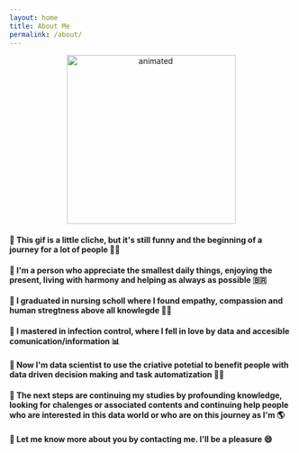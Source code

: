 ```yaml
---
layout: home
title: About Me
permalink: /about/
---
```


<p align=center> 
  <img src="https://media4.giphy.com/media/MeJgB3yMMwIaHmKD4z/giphy.gif?cid=ecf05e47la8jjkkx87wso3k6wl6bzd1gatg4n9332v7chc4h&rid=giphy.gif&ct=g" alt="animated" width="300" height="300"/>
</p>


<body>
   <h4> 🔸 This gif is a little cliche, but it's still funny and the beginning of a journey for a lot of people 🧙‍♀️
   <h4> 🔸 I'm a person who appreciate the smallest daily things, enjoying the present, living with harmony and helping as always as possible 🇧🇷
   <h4> 🔸 I graduated in nursing scholl where I found empathy, compassion and human stregtness above all knowlegde 👩‍⚕️
   <h4> 🔸 I mastered in infection control, where I fell in love by data and accesible comunication/information 📊
   <h4> 🔸 Now I'm data scientist to use the criative potetial to benefit people with data driven decision making and task automatization 👩‍💻
   <h4> 🔸 The next steps are continuing my studies by profounding knowledge, looking for chalenges or associated contents and continuing help people who are interested in this data world or who are on this journey as I'm 🌎
   <h4> 🔸 Let me know more about you by contacting me. I'll be a pleasure 😄



